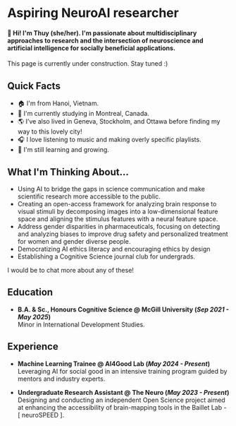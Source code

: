 # Aspiring NeuroAI researcher

#### 👋 Hi! I'm Thuy (she/her). I'm passionate about multidisciplinary approaches to research and the intersection of neuroscience and artificial intelligence for socially beneficial applications.

This page is currently under construction. Stay tuned :)

## Quick Facts
- 🏠 I'm from Hanoi, Vietnam.
- 📍 I'm currently studying in Montreal, Canada.
- 🌎 I’ve also lived in Geneva, Stockholm, and Ottawa before finding my way to this lovely city!
- 🎧 I love listening to music and making overly specific playlists.
- 🌱 I'm still learning and growing. 
  
## What I'm Thinking About...
- Using AI to bridge the gaps in science communication and make scientific research more accessible to the public.
- Creating an open-access framework for analyzing brain response to visual stimuli by decomposing images into a low-dimensional feature space and aligning the stimulus features with a neural feature space.
- Address gender disparities in pharmaceuticals, focusing on detecting and analyzing biases to improve drug safety and personalized treatment for women and gender diverse people.
- Democratizing AI ethics literacy and encouraging ethics by design 
- Establishing a Cognitive Science journal club for undergrads.

I would be to chat more about any of these!

## Education
- **B.A. & Sc., Honours Cognitive Science @ McGill University (_Sep 2021 - May 2025_)**<br />
Minor in International Development Studies.

## Experience
- **Machine Learning Trainee @ AI4Good Lab (_May 2024 - Present_)**<br />
Leveraging AI for social good in an intensive training program guided by mentors and industry experts.

- **Undergraduate Research Assistant @ The Neuro (_May 2023 - Present_)**<br />
Designing and conducting an independent Open Science project aimed at enhancing the accessibility of brain-mapping tools in the Baillet Lab - [ neuroSPEED ].

